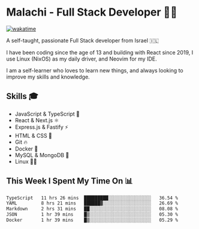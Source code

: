 # Malachi - Full Stack Developer 🚀🔥
[![wakatime](https://wakatime.com/badge/user/112ec769-e669-4b78-a46f-cf4343930741.svg)](https://wakatime.com/@112ec769-e669-4b78-a46f-cf4343930741)

A self-taught, passionate Full Stack developer from Israel 🇮🇱

I have been coding since the age of 13 and building with React since 2019, I use Linux (NixOS) as my daily driver, and Neovim for my IDE.

I am a self-learner who loves to learn new things, and always looking to improve my skills and knowledge.

## Skills 🎓
- JavaScript & TypeScript 💎
- React & Next.js ⚛️
- Express.js & Fastify ⚡️
- HTML & CSS 🎨
- Git 🔥
- Docker 🐳
- MySQL & MongoDB 💾
- Linux 👨‍💻

## This Week I Spent My Time On 📊
<!--START_SECTION:waka-->

```txt
TypeScript   11 hrs 26 mins  █████████░░░░░░░░░░░░░░░░   36.54 %
YAML         8 hrs 21 mins   ██████▓░░░░░░░░░░░░░░░░░░   26.69 %
Markdown     2 hrs 31 mins   ██░░░░░░░░░░░░░░░░░░░░░░░   08.08 %
JSON         1 hr 39 mins    █▒░░░░░░░░░░░░░░░░░░░░░░░   05.30 %
Docker       1 hr 39 mins    █▒░░░░░░░░░░░░░░░░░░░░░░░   05.29 %
```

<!--END_SECTION:waka-->
